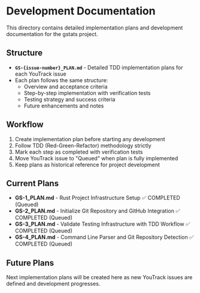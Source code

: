 # Development Documentation

This directory contains detailed implementation plans and development documentation for the gstats project.

## Structure

- **`GS-{issue-number}_PLAN.md`** - Detailed TDD implementation plans for each YouTrack issue
- Each plan follows the same structure:
  - Overview and acceptance criteria
  - Step-by-step implementation with verification tests
  - Testing strategy and success criteria
  - Future enhancements and notes

## Workflow

1. Create implementation plan before starting any development
2. Follow TDD (Red-Green-Refactor) methodology strictly
3. Mark each step as completed with verification tests
4. Move YouTrack issue to "Queued" when plan is fully implemented
5. Keep plans as historical reference for project development

## Current Plans

- **GS-1_PLAN.md** - Rust Project Infrastructure Setup ✅ COMPLETED (Queued)
- **GS-2_PLAN.md** - Initialize Git Repository and GitHub Integration ✅ COMPLETED (Queued)
- **GS-3_PLAN.md** - Validate Testing Infrastructure with TDD Workflow ✅ COMPLETED (Queued)
- **GS-4_PLAN.md** - Command Line Parser and Git Repository Detection ✅ COMPLETED (Queued)

## Future Plans

Next implementation plans will be created here as new YouTrack issues are defined and development progresses.
